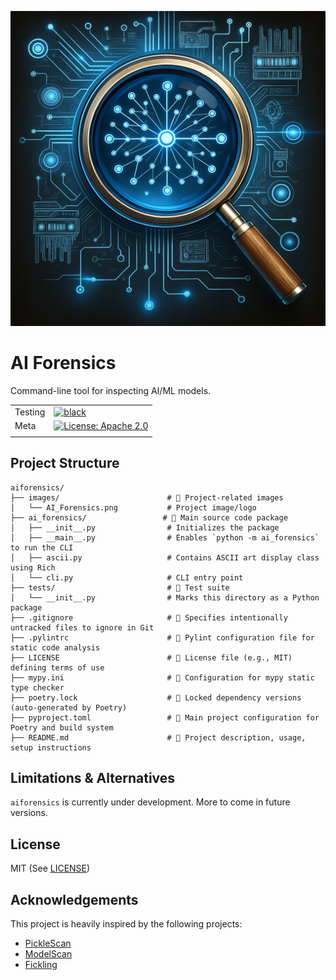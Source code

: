![AI Forensics Banner](/images/AI_Forensics.png)

# AI Forensics  
Command-line tool for inspecting AI/ML models.

|          |                                                                                                    |
|----------|----------------------------------------------------------------------------------------------------|
| Testing  | [![black](https://github.com/interwebshack/aiforensics/actions/workflows/black.yml/badge.svg)](https://github.com/interwebshack/aiforensics/actions/workflows/black.yml) |
| Meta     | [![License: Apache 2.0](https://img.shields.io/crates/l/apa)](https://opensource.org/license/mit/) |
|          |                                                                                                    |
  

## Project Structure

```shell
aiforensics/
├── images/                        # 📁 Project-related images
│   └── AI_Forensics.png           # Project image/logo
├── ai_forensics/                 # 📁 Main source code package
│   ├── __init__.py                # Initializes the package
│   ├── __main__.py                # Enables `python -m ai_forensics` to run the CLI
│   ├── ascii.py                   # Contains ASCII art display class using Rich
│   └── cli.py                     # CLI entry point
├── tests/                         # 📁 Test suite
│   └── __init__.py                # Marks this directory as a Python package
├── .gitignore                     # 📄 Specifies intentionally untracked files to ignore in Git
├── .pylintrc                      # 📄 Pylint configuration file for static code analysis
├── LICENSE                        # 📄 License file (e.g., MIT) defining terms of use
├── mypy.ini                       # 📄 Configuration for mypy static type checker
├── poetry.lock                    # 📄 Locked dependency versions (auto-generated by Poetry)
├── pyproject.toml                 # 📄 Main project configuration for Poetry and build system
├── README.md                      # 📄 Project description, usage, setup instructions

```
## Limitations & Alternatives

`aiforensics` is currently under development.  More to come in future versions.  


## License

MIT (See [LICENSE](./LICENSE))

## Acknowledgements

This project is heavily inspired by the following projects: 
* [PickleScan](https://github.com/mmaitre314/picklescan)  
* [ModelScan](https://github.com/protectai/modelscan)  
* [Fickling](https://github.com/trailofbits/fickling)  
